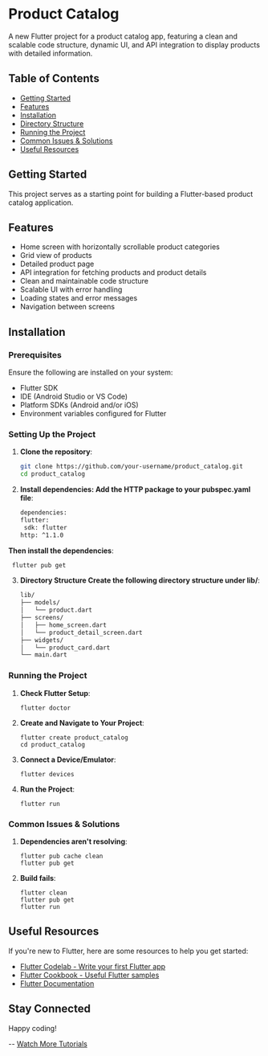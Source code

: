 # Product Catalog

A new Flutter project for a product catalog app, featuring a clean and scalable code structure, dynamic UI, and API integration to display products with detailed information.

## Table of Contents
- [Getting Started](#getting-started)
- [Features](#features)
- [Installation](#installation)
- [Directory Structure](#directory-structure)
- [Running the Project](#running-the-project)
- [Common Issues & Solutions](#common-issues--solutions)
- [Useful Resources](#useful-resources)

## Getting Started

This project serves as a starting point for building a Flutter-based product catalog application.

## Features

- Home screen with horizontally scrollable product categories
- Grid view of products
- Detailed product page
- API integration for fetching products and product details
- Clean and maintainable code structure
- Scalable UI with error handling
- Loading states and error messages
- Navigation between screens

## Installation

### Prerequisites
Ensure the following are installed on your system:
- Flutter SDK
- IDE (Android Studio or VS Code)
- Platform SDKs (Android and/or iOS)
- Environment variables configured for Flutter

### Setting Up the Project

1. **Clone the repository**:
   ```bash
   git clone https://github.com/your-username/product_catalog.git
   cd product_catalog
2. **Install dependencies: Add the HTTP package to your pubspec.yaml file**:
   ```bash
   dependencies:
   flutter:
    sdk: flutter
   http: ^1.1.0
   
  **Then install the dependencies**:
  ```bash
   flutter pub get
```

3. **Directory Structure Create the following directory structure under lib/**:
   ```bash
   lib/
   ├── models/
   │   └── product.dart
   ├── screens/
   │   ├── home_screen.dart
   │   └── product_detail_screen.dart
   ├── widgets/
   │   └── product_card.dart
   └── main.dart

### Running the Project

1. **Check Flutter Setup**:
   ```
   flutter doctor

2. **Create and Navigate to Your Project**:
   ```
   flutter create product_catalog
   cd product_catalog

3. **Connect a Device/Emulator**:
   ```
   flutter devices

4. **Run the Project**:
   ```
   flutter run

### Common Issues & Solutions

1. **Dependencies aren't resolving**:
   ```
   flutter pub cache clean
   flutter pub get

2. **Build fails**:
   ```
   flutter clean
   flutter pub get
   flutter run

## Useful Resources

If you're new to Flutter, here are some resources to help you get started:

- [Flutter Codelab - Write your first Flutter app](https://docs.flutter.dev/get-started/codelab)
- [Flutter Cookbook - Useful Flutter samples](https://docs.flutter.dev/cookbook)
- [Flutter Documentation](https://docs.flutter.dev/)

## Stay Connected

Happy coding!

-- [Watch More Tutorials](https://www.youtube.com/@CodeShowLapZ)


   



   
